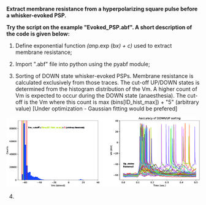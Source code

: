 **Extract membrane resistance from a hyperpolarizing square pulse before a whisker-evoked PSP.**


**Try the script on the example "Evoked_PSP.abf". A short description of the code is given below:**

1) Define exponential function *(a*np.exp (b*x) + c)* used to extract membrane resistance;


2) Import ".abf" file into python using the pyabf module;


3) Sorting of DOWN state whisker-evoked PSPs. Membrane resistance is calculated exclusively from those traces.
The cut-off UP/DOWN states is determined from the histogram distribution of the Vm. A higher count of Vm is expected to occur during the DOWN state (anaesthesia). The cut-off is the Vm where this count is max (bins[ID_hist_max]) + "5" (arbitrary value)  [Under optimization - Gaussian fitting would be prefered]

<p align="center">
  <img src="https://github.com/tmcampelo/Electrophysiology_Analysis/blob/master/Membrane_Resistance/Example_Figures/Rin_UpStatesRemoved5.jpg">
</p>



4)


